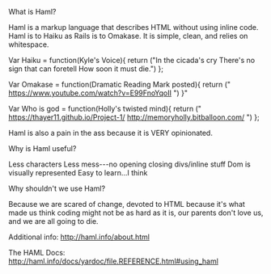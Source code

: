 What is Haml? 

Haml is a markup language that describes HTML without using inline code. Haml is to Haiku as Rails is to Omakase. It is simple, clean, and relies on whitespace. 


  Var Haiku = function(Kyle's Voice){
    return ("In the cicada's cry
    There's no sign that can foretell
    How soon it must die.")
    };

  Var Omakase = function(Dramatic Reading Mark posted){
    return (" https://www.youtube.com/watch?v=E99FnoYqoII ")
  }"

  Var Who is god = function(Holly's twisted mind){
    return (" https://thayer11.github.io/Project-1/ http://memoryholly.bitballoon.com/ ") 
};  

Haml is also a pain in the ass because it is VERY opinionated.  

Why is Haml useful?

Less characters
Less mess---no opening closing divs/inline stuff
Dom is visually represented
Easy to learn...I think

Why shouldn't we use Haml?

Because we are scared of change, devoted to HTML because it's what made us think coding might not be as hard as it is, our parents don't love us, and we are all going to die. 

Additional info: http://haml.info/about.html

The HAML Docs: http://haml.info/docs/yardoc/file.REFERENCE.html#using_haml
